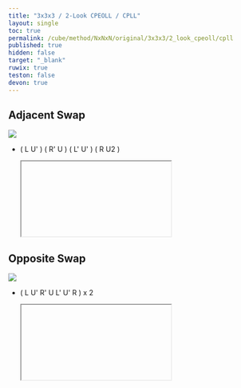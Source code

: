 ```yaml
---
title: "3x3x3 / 2-Look CPEOLL / CPLL"
layout: single
toc: true
permalink: /cube/method/NxNxN/original/3x3x3/2_look_cpeoll/cpll
published: true
hidden: false
target: "_blank"
ruwix: true
teston: false
devon: true
---
```

<span
  id     = "cube"
  teston = "{{page.teston}}"
  devon  = "{{page.devon}}"
  colored = "u/em f/c b/c l/c r/c"
  solved  = "U-" >
</span>

<head>
  <base target = "{{page.target}}">
</head>



## Adjacent Swap

<div class="wrapper">
  <a href="https://logiqx.github.io/cubing-algs/html/2lcpeoll.html#case-Adj">
    <img
      class = "translate"
      axis  = "x"
      disp  = "-96px"
      src   = "https://logiqx.github.io/cubing-algs/img/2lcpeoll-s96-01.png"
    />
  </a>
</div>

- ( L U' ) ( R' U ) ( L' U' ) ( R U2 )

  <iframe
    alg = "L U' R' U L' U' R U2"
  ></iframe>
    <!-- src = "https://ruwix.com/widget/3d/?alg=L%20U'%20R'%20U%20L'%20U'%20R%20U2&colored=u/em%20f/c%20b/c%20l/c%20r/c&solved=U-&hover=9&speed=500&flags=canvas" -->



## Opposite Swap

<div class="wrapper">
  <a href="https://logiqx.github.io/cubing-algs/html/2lcpeoll.html#case-Diag">
    <img
      class = "translate"
      axis  = "y"
      disp  = "-96px"
      src   = "https://logiqx.github.io/cubing-algs/img/2lcpeoll-s96-01.png"
    />
  </a>
</div>

- ( L U' R' U L' U' R ) x 2

  <iframe
    alg = "L U' R' U L' U' R L U' R' U L' U' R"
  ></iframe>
    <!-- src = "https://ruwix.com/widget/3d/?alg=L%20U'%20R'%20U%20L'%20U'%20R%20L%20U'%20R'%20U%20L'%20U'%20R&colored=u/em%20f/c%20b/c%20l/c%20r/c&solved=U-&hover=9&speed=500&flags=canvas" -->

